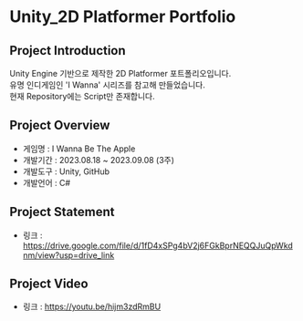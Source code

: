 # Unity_2D Platformer Portfolio
## Project Introduction
Unity Engine 기반으로 제작한 2D Platformer 포트폴리오입니다.
<br/>유명 인디게임인 'I Wanna' 시리즈를 참고해 만들었습니다.
<br/>현재 Repository에는 Script만 존재합니다.

## Project Overview
- 게임명 : I Wanna Be The Apple
- 개발기간 : 2023.08.18 ~ 2023.09.08 (3주)
- 개발도구 : Unity, GitHub
- 개발언어 : C#

## Project Statement
- 링크 : https://drive.google.com/file/d/1fD4xSPg4bV2j6FGkBprNEQQJuQpWkdnm/view?usp=drive_link

## Project Video
- 링크 : https://youtu.be/hijm3zdRmBU
